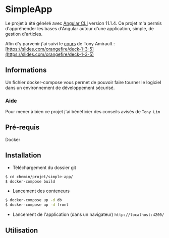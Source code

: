 # SimpleApp

Le projet à été généré avec [Angular CLI](https://github.com/angular/angular-cli) version 11.1.4.
Ce projet m'a permis d'appréhender les bases d'Angular autour d'une application, simple, de gestion d'articles.

Afin d'y parvenir j'ai suivi le [cours](https://slides.com/orangefire/deck-1-3-5) de Tony Amirault : [https://slides.com/orangefire/deck-1-3-5](https://slides.com/orangefire/deck-1-3-5)

## Informations

Un fichier docker-compose vous permet de pouvoir faire tourner le logiciel dans un environnement de développement sécurisé.

### Aide

Pour mener à bien ce projet j'ai bénéficier des conseils avisés de `Tony Lim`

## Pré-requis

Docker

## Installation

* Téléchargement du dossier git
```bash
$ cd chemin/projet/simple-app/
$ docker-compose build
```

* Lancement des conteneurs
```bash
$ docker-compose up -d db
$ docker-compose up -d front
```

* Lancement de l'application (dans un navigateur)
`
http://localhost:4200/
`

## Utilisation